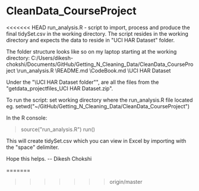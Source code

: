 CleanData_CourseProject
=======================
<<<<<<< HEAD
run_analysis.R - script to import, process and produce the final tidySet.csv in the working directory. The script resides in the working directory and expects the data to reside in "UCI HAR Dataset" folder.


The folder structure looks like so on my laptop starting at the working directory:
  C:/Users/dikesh-chokshi/Documents/GitHub/Getting_N_Cleaning_Data/CleanData_CourseProject
      \run_analysis.R
      \README.md
      \CodeBook.md
      \UCI HAR Dataset
          <data files>
    
Under the "\UCI HAR Dataset folder"", are all the files from the "getdata_projectfiles_UCI HAR Dataset.zip".

To run the script:
  set working directory where the run_analysis.R file located
  eg. setwd("~/GitHub/Getting_N_Cleaning_Data/CleanData_CourseProject")
  
In the R console:
  > source("run_analysis.R")
  > run()

This will create tidySet.csv which you can view in Excel by importing with the "space" delimiter.

Hope this helps.
-- Dikesh Chokshi
    
=======
>>>>>>> origin/master
